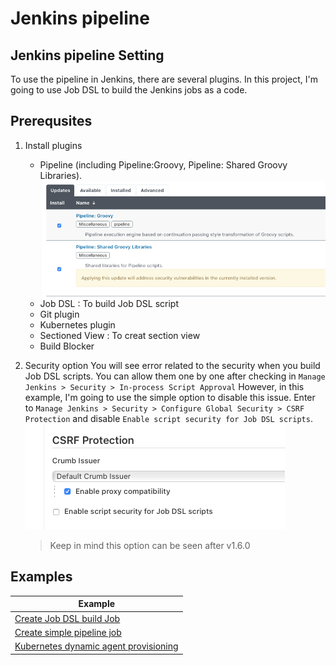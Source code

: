 # Jenkins pipeline

## Jenkins pipeline Setting

To use the pipeline in Jenkins, there are several plugins. In this project, I'm going to use Job DSL to build the Jenkins jobs as a code. 

## Prerequsites
1. Install plugins
   * Pipeline (including Pipeline:Groovy, Pipeline: Shared Groovy Libraries).   
    ![pipleline_groovy_plugin](../resource/images/pipeline_groovy_plugin.png)
   * Job DSL : To build Job DSL script
   * Git plugin
   * Kubernetes plugin
   * Sectioned View : To creat section view
   * Build Blocker

2. Security option
   You will see error related to the security when you build Job DSL scripts. You can allow them one by one after checking in `Manage Jenkins > Security > In-process Script Approval`
   However, in this example, I'm going to use the simple option to disable this issue. 
   Enter to `Manage Jenkins > Security > Configure Global Security > CSRF Protection` and disable `Enable script security for Job DSL scripts`.   
   ![job_dsl_security_option](../resource/images/job_dsl_securiy_option.png)

   > Keep in mind this option can be seen after v1.6.0

## Examples
|         Example          |
|--------------------------|
| [Create Job DSL build Job](docs/create-job-dsl-build.md)
| [Create simple pipeline job](docs/create-simple-pipeline.md) | 
| [Kubernetes dynamic agent provisioning](docs/k8s-pod-template.md) |
